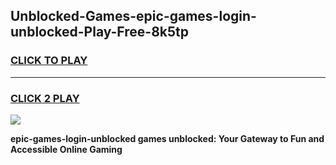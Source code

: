 
## Unblocked-Games-epic-games-login-unblocked-Play-Free-8k5tp
<h3>
<a href="https://premium76.site?title=epic-games-login-unblocked&ref=24M">CLICK TO PLAY</a></h3>
<hr>

<h3>
<a href="https://premium76.site?title=epic-games-login-unblocked&ref=24M">CLICK 2 PLAY</a>
  
</h3>

<a href="https://premium76.site?title=epic-games-login-unblocked&ref=24M"><img src="https://clearcache.store/games.png"></a>


**epic-games-login-unblocked games unblocked: Your Gateway to Fun and Accessible Online Gaming**
